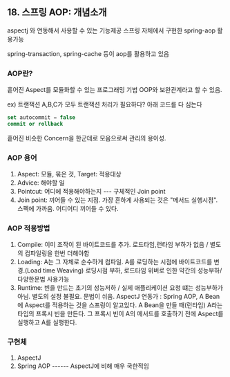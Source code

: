 ## 18. 스프링 AOP: 개념소개

aspectj 와 연동해서 사용할 수 있는 기능제공
스프링 자체에서 구현한 spring-aop 활용가능

spring-transaction, spring-cache 등이 aop를 활용하고 있음


### AOP란?
흩어진 Aspect를 모듈화할 수 있는 프로그래밍 기법
OOP와 보완관계라고 할 수 있음.


ex) 트랜잭션
A,B,C가 모두 트랜잭션 처리가 필요하다?
아래 코드를 다 심는다
```sql
set autocommit = false
commit or rollback
```

흩어진 비슷한 Concern을 한군데로 모음으로써 관리의 용이성.


### AOP 용어

1. Aspect: 모듈, 묶은 것, Target: 적용대상
2. Advice: 해야할 일
3. Pointcut: 어디에 적용해야하는지 --- 구체적인 Join point
4. Join point: 끼어들 수 있는 지점. 가장 흔하게 사용되는 것은 "메서드 실행시점". 스펙에 가까움. 어디어디 끼어들 수 있다. 


### AOP 적용방법

1. Compile: 이미 조작이 된 바이트코드를 추가. 로드타임,런타임 부하가 없음 / 별도의 컴파일링을 한번 더해야함
2. Loading: A는 그 자체로 순수하게 컴파일. A를 로딩하는 시점에 바이트코드를 변경.(Load time Weaving) 로딩시점 부하, 로드타임 위버로 인한 약간의 성능부하/다양한문법 사용가능
3. Runtime: 빈을 만드는 초기의 성능저하 / 실제 애플리케이션 요청 떄는 성능부하가 아님. 별도의 설정 불필요. 문법이 쉬움. AspectJ 연동가
: Spring AOP, A Bean에 Aspect를 적용하는 것을 스프링이 알고있다. A Bean을 만들 때(런타임) A라는 타입의 프록시 빈을 만든다.
  그 프록시 빈이 A의 메서드를 호출하기 전에 Aspect를 실행하고 A를 실행한다. 
  



### 구현체
1. AspectJ
2. Spring AOP ------ AspectJ에 비해 매우 국한적임